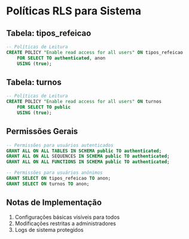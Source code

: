 # Políticas RLS para Sistema

## Tabela: tipos_refeicao

```sql
-- Políticas de Leitura
CREATE POLICY "Enable read access for all users" ON tipos_refeicao
    FOR SELECT TO authenticated, anon
    USING (true);
```

## Tabela: turnos

```sql
-- Políticas de Leitura
CREATE POLICY "Enable read access for all users" ON turnos
    FOR SELECT TO public
    USING (true);
```

## Permissões Gerais

```sql
-- Permissões para usuários autenticados
GRANT ALL ON ALL TABLES IN SCHEMA public TO authenticated;
GRANT ALL ON ALL SEQUENCES IN SCHEMA public TO authenticated;
GRANT ALL ON ALL FUNCTIONS IN SCHEMA public TO authenticated;

-- Permissões para usuários anônimos
GRANT SELECT ON tipos_refeicao TO anon;
GRANT SELECT ON turnos TO anon;
```

## Notas de Implementação

1. Configurações básicas visíveis para todos
2. Modificações restritas a administradores
3. Logs de sistema protegidos
